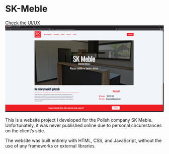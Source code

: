 # SK-Meble

[Check the UI/UX](assets/SK%20Meble.pdf)
![Screen](assets/screen_main_page.png)

This is a website project I developed for the Polish company SK Meble.
Unfortunately, it was never published online due to personal circumstances on the client’s side.

The website was built entirely with HTML, CSS, and JavaScript, without the use of any frameworks or external libraries.